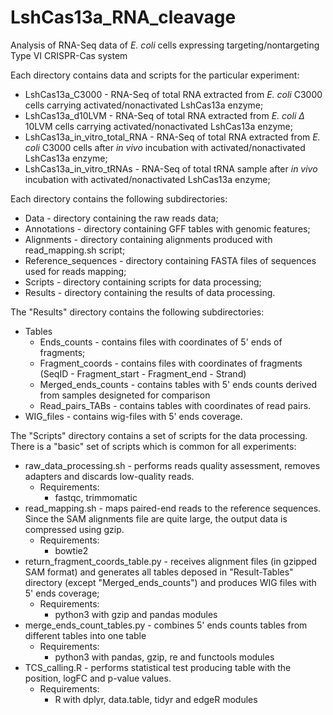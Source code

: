 # LshCas13a\_RNA\_cleavage
Analysis of RNA-Seq data of _E. coli_ cells expressing targeting/nontargeting Type VI CRISPR-Cas system

Each directory contains data and scripts for the particular experiment:

* LshCas13a\_C3000 - RNA-Seq of total RNA extracted from _E. coli_ C3000 cells carrying activated/nonactivated LshCas13a enzyme;
* LshCas13a\_d10LVM - RNA-Seq of total RNA extracted from _E. coli_ $\Delta$ 10LVM cells carrying activated/nonactivated LshCas13a enzyme;
* LshCas13a\_in\_vitro\_total\_RNA - RNA-Seq of total RNA extracted from _E. coli_ C3000 cells after _in vivo_ incubation with activated/nonactivated LshCas13a enzyme;
* LshCas13a\_in\_vitro\_tRNAs - RNA-Seq of total tRNA sample after _in vivo_ incubation with activated/nonactivated LshCas13a enzyme;

Each directory contains the following subdirectories:

* Data - directory containing the raw reads data;
* Annotations - directory containing GFF tables with genomic features;
* Alignments - directory containing alignments produced with read_mapping.sh script;
* Reference_sequences - directory containing FASTA files of sequences used for reads mapping;
* Scripts - directory containing scripts for data processing;
* Results - directory containing the results of data processing.

The "Results" directory contains the following subdirectories:

* Tables
    * Ends\_counts - contains files with coordinates of 5' ends of fragments;
    * Fragment\_coords - contains files with coordinates of fragments (SeqID - Fragment\_start - Fragment\_end - Strand)
    * Merged\_ends\_counts - contains tables with 5' ends counts derived from samples designeted for comparison
    * Read\_pairs\_TABs - contains tables with coordinates of read pairs.
* WIG_files - contains wig-files with 5' ends coverage.

The "Scripts" directory contains a set of scripts for the data processing. There is a "basic" set of scripts which is common for all experiments:

* raw\_data\_processing.sh - performs reads quality assessment, removes adapters and discards low-quality reads.
    * Requirements:
        * fastqc, trimmomatic
* read\_mapping.sh - maps paired-end reads to the reference sequences. Since the SAM alignments file are quite large, the output data is compressed using gzip.
    * Requirements:
        * bowtie2
* return\_fragment_coords\_table.py - receives alignment files (in gzipped SAM format) and generates all tables deposed in "Result-Tables" directory (except "Merged\_ends\_counts") and produces WIG files with 5' ends coverage;
    * Requirements:
        * python3 with gzip and pandas modules
* merge\_ends\_count\_tables.py - combines 5' ends counts tables from different tables into one table
    * Requirements:
        * python3 with pandas, gzip, re and functools modules 
* TCS_calling.R - performs statistical test producing table with the position, logFC and p-value values.
    * Requirements:
        * R with dplyr, data.table, tidyr and edgeR modules 
